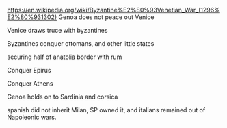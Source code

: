 https://en.wikipedia.org/wiki/Byzantine%E2%80%93Venetian_War_(1296%E2%80%931302)
Genoa does not peace out Venice

Venice draws truce with byzantines

Byzantines conquer ottomans, and other little states

securing half of anatolia border with rum

Conquer Epirus

Conquer Athens

Genoa holds on to Sardinia and corsica

spanish did not inherit Milan, SP owned it, and italians remained out of Napoleonic wars.
